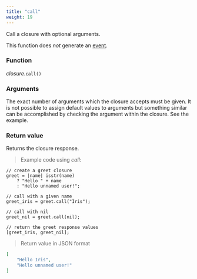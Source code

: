 ```yaml
---
title: "call"
weight: 19
---
```


Call a closure with optional arguments.

This function does *not* generate an [event](../../../events).

### Function
*closure*.`call()`

### Arguments
The exact number of arguments which the closure accepts must be given.
It is not possible to assign default values to arguments but something similar
can be accomplished by checking the argument within the closure. See the example.

### Return value
Returns the closure response.

> Example code using *call*:

```thingsdb,json_response
// create a greet closure
greet = |name| isstr(name)
    ? "Hello " + name
    : "Hello unnamed user!";

// call with a given name
greet_iris = greet.call("Iris");

// call with nil
greet_nil = greet.call(nil);

// return the greet response values
[greet_iris, greet_nil];
```

> Return value in JSON format

```json
[
    "Hello Iris",
    "Hello unnamed user!"
]
```

